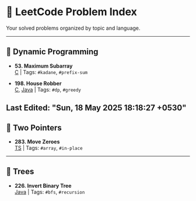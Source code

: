 
# 🧩 LeetCode Problem Index

Your solved problems organized by topic and language.

---

## 📌 Dynamic Programming

- **53. Maximum Subarray**  
  [C](./dp/53-maximum-subarray.c) | Tags: `#kadane`, `#prefix-sum`

- **198. House Robber**  
  [C](./dp/198-house-robber.c), [Java](./dp/198-house-robber.java) | Tags: `#dp`, `#greedy`

Last Edited: "Sun, 18 May 2025 18:18:27 +0530"
---

## 🔁 Two Pointers

- **283. Move Zeroes**  
  [TS](./two-pointers/283-move-zeroes.ts) | Tags: `#array`, `#in-place`

---

## 🌲 Trees

- **226. Invert Binary Tree**  
  [Java](./trees/226-invert-binary-tree.java) | Tags: `#bfs`, `#recursion`
